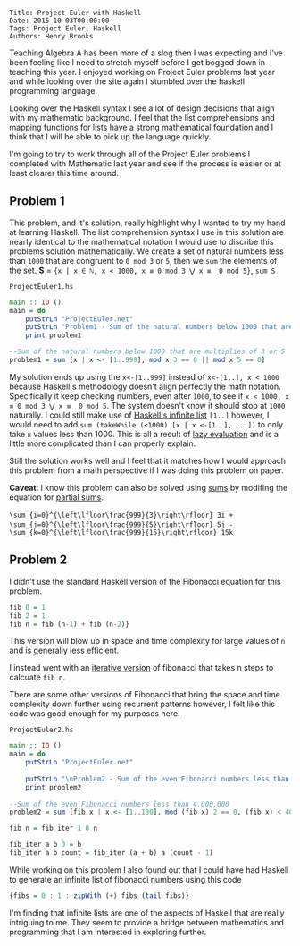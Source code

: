     Title: Project Euler with Haskell
    Date: 2015-10-03T00:00:00
    Tags: Project Euler, Haskell
    Authors: Henry Brooks

Teaching Algebra A has been more of a slog then I was expecting and I've been feeling like I need to stretch myself before I get bogged down in teaching this year. I enjoyed working on Project Euler problems last year and while looking over the site again I stumbled over the haskell programming language.

Looking over the Haskell syntax I see a lot of design decisions that align with my mathematic background. I feel that the list comprehensions and mapping functions for lists have a strong mathematical foundation and I think that I will be able to pick up the language quickly.

I'm going to try to work through all of the Project Euler problems I completed with Mathematic last year and see if the process is easier or at least clearer this time around.

<!-- more -->

Problem 1
---

This problem, and it's solution, really highlight why I wanted to try my hand at learning Haskell. The list comprehension syntax I use in this solution are nearly identical to the mathematical notation I would use to discribe this problems solution mathematically. We create a set of natural numbers less than `1000` that are congruent to `0 mod 3` or `5`, then we `sum` the elements of the set. **S** = `{x | x ∈ ℕ, x < 1000, x ≡ 0 mod 3 ⋁ x ≡  0 mod 5}`, `sum S`

`ProjectEuler1.hs`

```haskell
main :: IO ()
main = do
    putStrLn "ProjectEuler.net"
    putStrLn "Problem1 - Sum of the natural numbers below 1000 that are multiplies of 3 or 5"
    print problem1 

--Sum of the natural numbers below 1000 that are multiplies of 3 or 5
problem1 = sum [x | x <- [1..999], mod x 3 == 0 || mod x 5 == 0]
```

My solution ends up using the `x<-[1..999]` instead of `x<-[1..], x < 1000` because Haskell's methodology doesn't align perfectly the math notation. Specifically it keep checking numbers, even after `1000`, to see if `x < 1000, x ≡ 0 mod 3 ⋁ x ≡  0 mod 5`. The system doesn't know it should stop at `1000` naturally. I could still make use of [Haskell's infinite list](https://en.wikipedia.org/wiki/Lazy_evaluation#Working_with_infinite_data_structures) `[1..]` however, I would need to add `sum (takeWhile (<1000) [x | x <-[1..], ...])` to only take `x` values less than 1000. This is all a result of [lazy evaluation](https://en.wikipedia.org/wiki/Lazy_evaluation) and is a little more complicated than I can properly explain.

Still the solution works well and I feel that it matches how I would approach this problem from a math perspective if I was doing this problem on paper.

**Caveat**: I know this problem can also be solved using [sums](https://www.wolframalpha.com/input/?i=(sum+3i+from+i%3D0+to+(999%2F3))+%2B+(sum+5j+from+j%3D0+to+(999%2F5))+-+(sum+15k+from+k%3D0+to+(999%2F15))) by modifing the equation for [partial sums](https://en.wikipedia.org/wiki/1_%2B_2_%2B_3_%2B_4_%2B_%E2%8B%AF#Partial_sums).

`\sum_{i=0}^{\left\lfloor\frac{999}{3}\right\rfloor} 3i +`
` \sum_{j=0}^{\left\lfloor\frac{999}{5}\right\rfloor} 5j -`
` \sum_{k=0}^{\left\lfloor\frac{999}{15}\right\rfloor} 15k`

Problem 2
---

I didn't use the standard Haskell version of the Fibonacci equation for this problem.

```haskell
fib 0 = 1
fib 2 = 1
fib n = fib (n-1) + fib (n-2)}
```

This version will blow up in space and time complexity for large values of `n` and is generally less efficient.

I instead went with an [iterative version](https://www.ics.uci.edu/~eppstein/161/960109.html) of fibonacci that takes n steps to calcuate `fib n`.

There are some other versions of Fibonacci that bring the space and time complexity down further using recurrent patterns however, I felt like this code was good enough for my purposes here.

`ProjectEuler2.hs`

```haskell
main :: IO ()
main = do
    putStrLn "ProjectEuler.net"
    
    putStrLn "\nProblem2 - Sum of the even Fibonacci numbers less than 4,000,000"
    print problem2
    
--Sum of the even Fibonacci numbers less than 4,000,000
problem2 = sum [fib x | x <- [1..100], mod (fib x) 2 == 0, (fib x) < 4000000]

fib n = fib_iter 1 0 n

fib_iter a b 0 = b
fib_iter a b count = fib_iter (a + b) a (count - 1)
```

While working on this problem I also found out that I could have had Haskell to generate an infinite list of fibonacci numbers using this code

```haskell
{fibs = 0 : 1 : zipWith (+) fibs (tail fibs)}
```

I'm finding that infinite lists are one of the aspects of Haskell that are really intriguing to me. They seem to provide a bridge between mathematics and programming that I am interested in exploring further.
